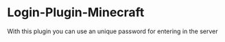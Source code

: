 # Login-Plugin-Minecraft
With this plugin you can use an unique password for entering in the server
